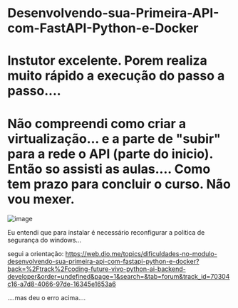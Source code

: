 # Desenvolvendo-sua-Primeira-API-com-FastAPI-Python-e-Docker
# Instutor excelente. Porem realiza muito rápido a execução do passo a passo....
# Não compreendi como criar a virtualização... e a parte de "subir" para a rede o API (parte do inicio). Então so assisti as aulas.... Como tem prazo para concluir o curso. Não vou mexer.
![image](https://github.com/user-attachments/assets/1106ae87-0db5-4182-bbbb-7bcea3e5bf26)

Eu entendi que para instalar é necessário reconfigurar a politica de segurança do windows...

segui a orientação: https://web.dio.me/topics/dificuldades-no-modulo-desenvolvendo-sua-primeira-api-com-fastapi-python-e-docker?back=%2Ftrack%2Fcoding-future-vivo-python-ai-backend-developer&order=undefined&page=1&search=&tab=forum&track_id=70304c16-a7d8-4066-97de-16345e1653a6

....mas deu o erro acima....
